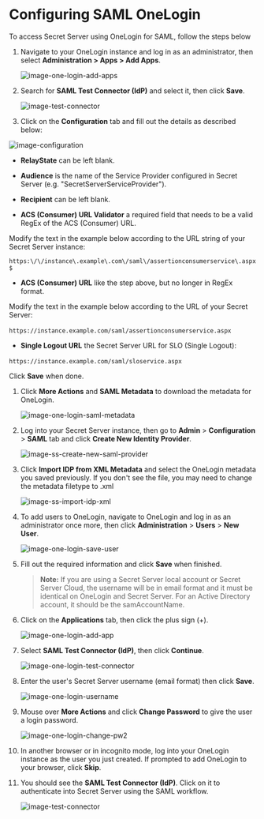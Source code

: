 [title]: # (Configuring SAML OneLogin)
[tags]: # (authentication,SAML,SSO, OneLogin)
[priority]: # (1000)
[display]: # (all)

# Configuring SAML OneLogin

To access Secret Server using OneLogin for SAML, follow the steps below

1. Navigate to your OneLogin instance and log in as an administrator, then select **Administration \> Apps \> Add Apps**.

   ![image-one-login-add-apps](images/one-login-add-apps.png)

1. Search for **SAML Test Connector (IdP)** and select it, then click **Save**.

   ![image-test-connector](images/one-login-test-connector.png)

1. Click on the **Configuration** tab and fill out the details as described below:

  ![image-configuration](images/one-login-configuration.png)

   * **RelayState** can be left blank.

   * **Audience** is the name of the Service Provider configured in Secret Server (e.g. "SecretServerServiceProvider").

   * **Recipient** can be left blank.

   * **ACS (Consumer) URL Validator** a required field that needs to be a valid RegEx of the ACS (Consumer) URL.

Modify the text in the example below according to the URL string of your Secret Server instance:

`https:\/\/instance\.example\.com\/saml\/assertionconsumerservice\.aspx$`

   * **ACS (Consumer) URL** like the step above, but no longer in RegEx format.

Modify the text in the example below according to the URL of your Secret Server:

​​`https://instance.example.com/saml/assertionconsumerservice.aspx`

   * **Single Logout URL** the Secret Server URL for SLO (Single Logout):

​​`https://instance.example.com/saml/sloservice.aspx`

Click **Save** when done.

1. Click **More Actions** and **SAML Metadata** to download the metadata for OneLogin.

   ![image-one-login-saml-metadata](images/one-login-saml-metadata.png)

1. Log into your Secret Server instance, then go to **Admin** > **Configuration** > **SAML** tab and click **Create New Identity Provider**.

   ![image-ss-create-new-saml-provider](images/ss-create-new-saml-provider.png)

1. Click **Import IDP from XML Metadata** and select the OneLogin metadata you saved previously. If you don't see the file, you may need to change the metadata filetype to .xml

   ![image-ss-import-idp-xml](images/ss-import-idp-xml.png)

1. To add users to OneLogin, navigate to OneLogin and log in as an administrator once more, then click **Administration** > **Users** > **New User**.

   ![image-one-login-save-user](images/one-login-save-user.png)

1. Fill out the required information and click **Save** when finished.

    >**Note:** If you are using a Secret Server local account or Secret Server Cloud, the username will be in email format and it must be identical on OneLogin and Secret Server. For an Active Directory account, it should be the samAccountName.

1. Click on the **Applications** tab, then click the plus sign (+).

   ![image-one-login-add-app](images/one-login-add-app.png)

1. Select **SAML Test Connector (IdP)**, then click **Continue**.

   ![image-one-login-test-connector](images/one-login-new-login.png)

1. Enter the user's Secret Server username (email format) then click **Save**.

   ![image-one-login-username](images/one-login-username.png)

1. Mouse over **More Actions** and click **Change Password** to give the user a login password.

   ![image-one-login-change-pw2](images/one-login-change-pw2.png)

1. In another browser or in incognito mode, log into your OneLogin instance as the user you just created. If prompted to add OneLogin to your browser, click **Skip**.

1. You should see the **SAML Test Connector (IdP)**. Click on it to authenticate into Secret Server using the SAML workflow.

   ![image-test-connector](images/one-login-test-connector.png)
